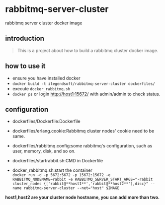 # rabbitmq-server-cluster
rabbitmq server cluster docker image

## introduction
>This is a project about how to build a rabbitmq cluster docker image.

## how to use it
*   ensure you have installed docker
*   `docker build -t ilegendsoft/rabbitmq-server-cluster dockerfiles/`
*   execute `docker_rabbitmq.sh`
*   `docker ps` or login [http://host1:15672/](http://host1:15672/) with admin/admin to check status.

## configuration
*   dockerfiles/Dockerfile:Dockerfile
*   dockerfiles/erlang.cookie:Rabbitmq cluster nodes' cookie need to be same.
*   dockerfiles/rabbitmq.config:some rabbitmq's configuration, such as user, memory, disk, and so on.
*   dockerfiles/startrabbit.sh:CMD in Dockerfile

*   docker_rabbitmq.sh:start the container  
    `docker run -d -p 5672:5672 -p 15672:15672 -e RABBITMQ_NODENAME=rabbit -e RABBITMQ_SERVER_START_ARGS="-rabbit cluster_nodes {['rabbit@**host1**','rabbit@**host2**'],disc}" --name rabbitmq-server-cluster --net="host" $IMAGE`


**host1,host2 are your cluster node hostname, you can add more than two.**
